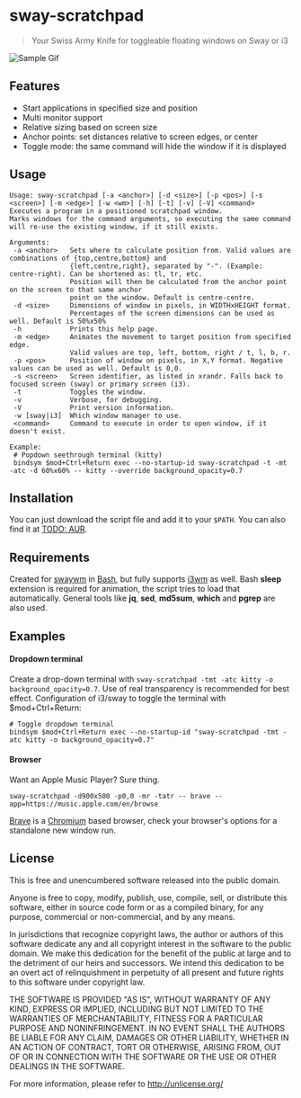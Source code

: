 sway-scratchpad
=============
>Your Swiss Army Knife for toggleable floating windows on Sway or i3

![Sample Gif](raw/master/sample.gif)

Features
--------
- Start applications in specified size and position
- Multi monitor support
- Relative sizing based on screen size
- Anchor points: set distances relative to screen edges, or center
- Toggle mode: the same command will hide the window if it is displayed

Usage
-----
```
Usage: sway-scratchpad [-a <anchor>] [-d <size>] [-p <pos>] [-s <screen>] [-m <edge>] [-w <wm>] [-h] [-t] [-v] [-V] <command>
Executes a program in a positioned scratchpad window.
Marks windows for the command arguments, so executing the same command will re-use the existing window, if it still exists.

Arguments:
 -a <anchor>   Sets where to calculate position from. Valid values are combinations of {top,centre,bottom} and
               {left,centre,right}, separated by "-". (Example: centre-right). Can be shortened as: tl, tr, etc.
               Position will then be calculated from the anchor point on the screen to that same anchor
               point on the window. Default is centre-centre.
 -d <size>     Dimensions of window in pixels, in WIDTHxHEIGHT format.
               Percentages of the screen dimensions can be used as well. Default is 50%x50%
 -h            Prints this help page.
 -m <edge>     Animates the movement to target position from specified edge.
               Valid values are top, left, bottom, right / t, l, b, r.
 -p <pos>      Position of window on pixels, in X,Y format. Negative values can be used as well. Default is 0,0.
 -s <screen>   Screen identifier, as listed in xrandr. Falls back to focused screen (sway) or primary screen (i3).
 -t            Toggles the window.
 -v            Verbose, for debugging.
 -V            Print version information.
 -w [sway|i3]  Which window manager to use.
 <command>     Command to execute in order to open window, if it doesn't exist.

Example:
 # Popdown seethrough terminal (kitty)
 bindsym $mod+Ctrl+Return exec --no-startup-id sway-scratchpad -t -mt -atc -d 60%x60% -- kitty --override background_opacity=0.7
```

Installation
------------
You can just download the script file and add it to your `$PATH`. You can also find it at [TODO: AUR](#placeholder).

Requirements
------------
Created for [swaywm] in [Bash], but fully supports [i3wm] as well.
Bash **sleep** extension is required for animation, the script tries to load that automatically.
General tools like **jq**, **sed**, **md5sum**, **which** and **pgrep** are also used.

Examples
--------
#### Dropdown terminal
Create a drop-down terminal with `sway-scratchpad -tmt -atc kitty -o background_opacity=0.7`. Use of real transparency is recommended for best effect.
Configuration of i3/sway to toggle the terminal with $mod+Ctrl+Return:
```
# Toggle dropdown terminal
bindsym $mod+Ctrl+Return exec --no-startup-id "sway-scratchpad -tmt -atc kitty -o background_opacity=0.7"
```

#### Browser
Want an Apple Music Player? Sure thing.
```shell
sway-scratchpad -d900x500 -p0,0 -mr -tatr -- brave --app=https://music.apple.com/en/browse
```

[Brave] is a [Chromium] based browser, check your browser's options for a standalone new window run.

License
-------
This is free and unencumbered software released into the public domain.

Anyone is free to copy, modify, publish, use, compile, sell, or
distribute this software, either in source code form or as a compiled
binary, for any purpose, commercial or non-commercial, and by any
means.

In jurisdictions that recognize copyright laws, the author or authors
of this software dedicate any and all copyright interest in the
software to the public domain. We make this dedication for the benefit
of the public at large and to the detriment of our heirs and
successors. We intend this dedication to be an overt act of
relinquishment in perpetuity of all present and future rights to this
software under copyright law.

THE SOFTWARE IS PROVIDED "AS IS", WITHOUT WARRANTY OF ANY KIND,
EXPRESS OR IMPLIED, INCLUDING BUT NOT LIMITED TO THE WARRANTIES OF
MERCHANTABILITY, FITNESS FOR A PARTICULAR PURPOSE AND NONINFRINGEMENT.
IN NO EVENT SHALL THE AUTHORS BE LIABLE FOR ANY CLAIM, DAMAGES OR
OTHER LIABILITY, WHETHER IN AN ACTION OF CONTRACT, TORT OR OTHERWISE,
ARISING FROM, OUT OF OR IN CONNECTION WITH THE SOFTWARE OR THE USE OR
OTHER DEALINGS IN THE SOFTWARE.

For more information, please refer to <http://unlicense.org/>


[swaywm]: https://swaywm.org/
[i3wm]: https://i3wm.org/
[Bash]: https://www.gnu.org/software/bash/
[Brave]: https://brave.com/
[Chromium]: https://www.chromium.org/
